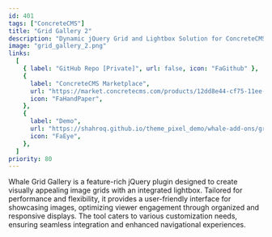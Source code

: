 ```yaml
---
id: 401
tags: ["ConcreteCMS"]
title: "Grid Gallery 2"
description: "Dynamic jQuery Grid and Lightbox Solution for ConcreteCMS"
image: "grid_gallery_2.png"
links:
  [
    { label: "GitHub Repo [Private]", url: false, icon: "FaGithub" },
    {
      label: "ConcreteCMS Marketplace",
      url: "https://market.concretecms.com/products/12dd8e44-cf75-11ee-b9df-0a97d4ce16b9",
      icon: "FaHandPaper",
    },
    {
      label: "Demo",
      url: "https://shahroq.github.io/theme_pixel_demo/whale-add-ons/grid-gallery.html",
      icon: "FaEye",
    },
  ]
priority: 80
---
```


Whale Grid Gallery is a feature-rich jQuery plugin designed to create visually appealing image grids with an integrated lightbox. Tailored for performance and flexibility, it provides a user-friendly interface for showcasing images, optimizing viewer engagement through organized and responsive displays. The tool caters to various customization needs, ensuring seamless integration and enhanced navigational experiences.
